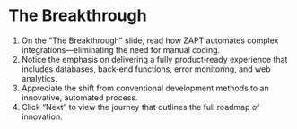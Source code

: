 # The Breakthrough

1. On the "The Breakthrough" slide, read how ZAPT automates complex integrations—eliminating the need for manual coding.
2. Notice the emphasis on delivering a fully product‑ready experience that includes databases, back‑end functions, error monitoring, and web analytics.
3. Appreciate the shift from conventional development methods to an innovative, automated process.
4. Click “Next” to view the journey that outlines the full roadmap of innovation.